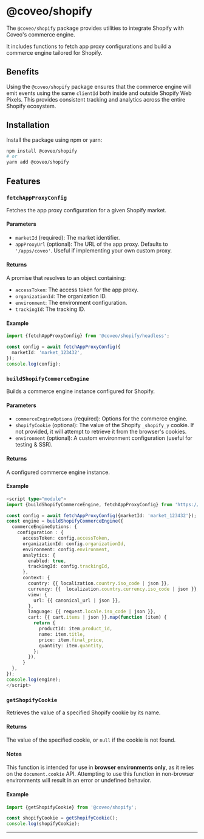 # @coveo/shopify

The `@coveo/shopify` package provides utilities to integrate Shopify with Coveo's commerce engine.

It includes functions to fetch app proxy configurations and build a commerce engine tailored for Shopify.

## Benefits

Using the `@coveo/shopify` package ensures that the commerce engine will emit events using the same `clientId` both inside and outside Shopify Web Pixels. This provides consistent tracking and analytics across the entire Shopify ecosystem.

## Installation

Install the package using npm or yarn:

```bash
npm install @coveo/shopify
# or
yarn add @coveo/shopify
```

## Features

### `fetchAppProxyConfig`

Fetches the app proxy configuration for a given Shopify market.

#### Parameters

- `marketId` (required): The market identifier.
- `appProxyUrl` (optional): The URL of the app proxy. Defaults to `'/apps/coveo'`. Useful if implementing your own custom proxy.

#### Returns

A promise that resolves to an object containing:

- `accessToken`: The access token for the app proxy.
- `organizationId`: The organization ID.
- `environment`: The environment configuration.
- `trackingId`: The tracking ID.

#### Example

```typescript
import {fetchAppProxyConfig} from '@coveo/shopify/headless';

const config = await fetchAppProxyConfig({
  marketId: 'market_123432',
});
console.log(config);
```

### `buildShopifyCommerceEngine`

Builds a commerce engine instance configured for Shopify.

#### Parameters

- `commerceEngineOptions` (required): Options for the commerce engine.
- `shopifyCookie` (optional): The value of the Shopify `_shopify_y` cookie. If not provided, it will attempt to retrieve it from the browser's cookies.
- `environment` (optional): A custom environment configuration (useful for testing & SSR).

#### Returns

A configured commerce engine instance.

#### Example

```typescript
<script type="module">
import {buildShopifyCommerceEngine, fetchAppProxyConfig} from 'https://static.cloud.coveo.com/shopify/v1/headless.esm.js';

const config = await fetchAppProxyConfig({marketId: 'market_123432'});
const engine = buildShopifyCommerceEngine({
  commerceEngineOptions: {
    configuration : {
      accessToken: config.accessToken,
      organizationId: config.organizationId,
      environment: config.environment,
      analytics: {
        enabled: true,
        trackingId: config.trackingId,
      },
      context: {
        country: {{ localization.country.iso_code | json }},
        currency: {{  localization.country.currency.iso_code | json }},
        view: {
          url: {{ canonical_url | json }},
        },
        language: {{ request.locale.iso_code | json }},
        cart: {{ cart.items | json }}.map(function (item) {
          return {
            productId: item.product_id,
            name: item.title,
            price: item.final_price,
            quantity: item.quantity,
          };
        }),
      }
  },
});
console.log(engine);
</script>
```

### `getShopifyCookie`

Retrieves the value of a specified Shopify cookie by its name.

#### Returns

The value of the specified cookie, or `null` if the cookie is not found.

#### Notes

This function is intended for use in **browser environments only**, as it relies on the `document.cookie` API. Attempting to use this function in non-browser environments will result in an error or undefined behavior.

#### Example

```typescript
import {getShopifyCookie} from '@coveo/shopify';

const shopifyCookie = getShopifyCookie();
console.log(shopifyCookie);
```

---
